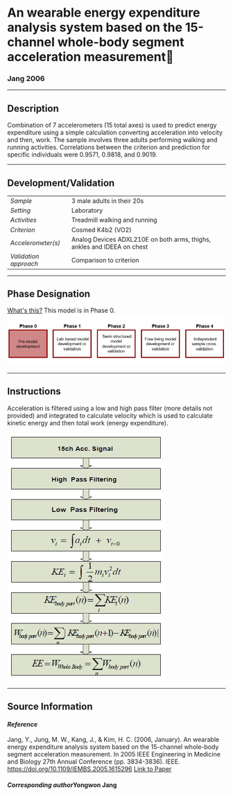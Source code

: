 # An wearable energy expenditure analysis system based on the 15-channel whole-body segment acceleration measurement
### Jang 2006
---

## Description
Combination of 7 accelerometers (15 total axes) is used to predict energy expenditure using a simple calculation converting acceleration into velocity and then, work. The sample involves three adults performing walking and running activities. Correlations between the criterion and prediction for specific individuals were 0.9571, 0.9818, and 0.9019.


---

## Development/Validation

|  |  |
| ------------- | ------------- |
| *Sample*  |3 male adults in their 20s |
| *Setting*  |Laboratory |
| *Activities*  |Treadmill walking and running   |
| *Criterion* |Cosmed K4b2 (VO2)   |
| *Accelerometer(s)* |Analog Devices ADXL210E on both arms, thighs, ankles and IDEEA on chest   |
| *Validation approach* |Comparison to criterion   |


---
## Phase Designation
[What's this?](https://github.com/clevengerkimberly/AccelerometerRepository/blob/a76916ebe2a6002b20cdc6ef39c889d62ce9d6ae/phase%20_images/phase.md)
This model is in Phase 0.
![image](https://github.com/clevengerkimberly/AccelerometerRepository/blob/main/phase%20_images/Phase0.JPG)

---
## Instructions
Acceleration is filtered using a low and high pass filter (more details not provided) and integrated to calculate velocity which is used to calculate kinetic energy and then total work (energy expenditure).

![image](https://github.com/clevengerkimberly/AccelerometerRepository/blob/main/Jang2006/Jang.JPG)

---
## Source Information
#### *Reference*
Jang, Y., Jung, M. W., Kang, J., & Kim, H. C. (2006, January). An wearable energy expenditure analysis system based on the 15-channel whole-body segment acceleration measurement. In 2005 IEEE Engineering in Medicine and Biology 27th Annual Conference (pp. 3834-3836). IEEE. https://doi.org/10.1109/IEMBS.2005.1615296 [Link to Paper](https://github.com/clevengerkimberly/AccelerometerRepository/blob/main/Jang2006/Jang.pdf)



#### *Corresponding author*Yongwon Jang
